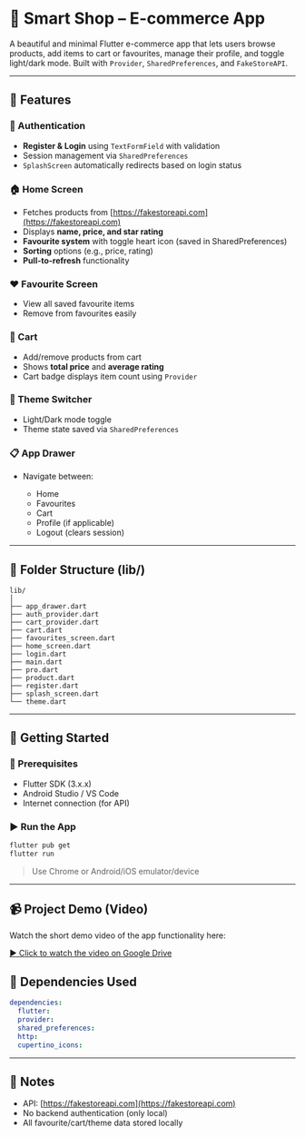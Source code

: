 # 🛒 Smart Shop – E-commerce App

A beautiful and minimal Flutter e-commerce app that lets users browse products, add items to cart or favourites, manage their profile, and toggle light/dark mode. Built with `Provider`, `SharedPreferences`, and `FakeStoreAPI`.

---

## 📱 Features

### 🔐 Authentication

* **Register & Login** using `TextFormField` with validation
* Session management via `SharedPreferences`
* `SplashScreen` automatically redirects based on login status

### 🏠 Home Screen

* Fetches products from [https://fakestoreapi.com](https://fakestoreapi.com)
* Displays **name, price, and star rating**
* **Favourite system** with toggle heart icon (saved in SharedPreferences)
* **Sorting** options (e.g., price, rating)
* **Pull-to-refresh** functionality

### ❤️ Favourite Screen

* View all saved favourite items
* Remove from favourites easily

### 🛒 Cart

* Add/remove products from cart
* Shows **total price** and **average rating**
* Cart badge displays item count using `Provider`

### 🎨 Theme Switcher

* Light/Dark mode toggle
* Theme state saved via `SharedPreferences`

### 📋 App Drawer

* Navigate between:

  * Home
  * Favourites
  * Cart
  * Profile (if applicable)
  * Logout (clears session)

---

## 📂 Folder Structure (lib/)

```
lib/
│
├── app_drawer.dart
├── auth_provider.dart
├── cart_provider.dart
├── cart.dart
├── favourites_screen.dart
├── home_screen.dart
├── login.dart
├── main.dart
├── pro.dart
├── product.dart
├── register.dart
├── splash_screen.dart
└── theme.dart
```

---

## 🚀 Getting Started

### 🔧 Prerequisites

* Flutter SDK (3.x.x)
* Android Studio / VS Code
* Internet connection (for API)

### ▶️ Run the App

```bash
flutter pub get
flutter run
```

> Use Chrome or Android/iOS emulator/device


---


## 📹 Project Demo (Video)

Watch the short demo video of the app functionality here:

[▶️ Click to watch the video on Google Drive](https://drive.google.com/file/d/1gf0NMEheaX5OZkmdd2I6sD0ARnIAbi-m/view?usp=sharing)




## 🧰 Dependencies Used

```yaml
dependencies:
  flutter:
  provider:
  shared_preferences:
  http:
  cupertino_icons:
```

---

## 📌 Notes

* API: [https://fakestoreapi.com](https://fakestoreapi.com)
* No backend authentication (only local)
* All favourite/cart/theme data stored locally

